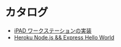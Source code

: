 # カタログ

* [iPAD ワークステーションの実装](ipad_workstation_solution.md)
* [Heroku Node.js && Express Hello World](heroku_nodejs_express_helloworld.md)

